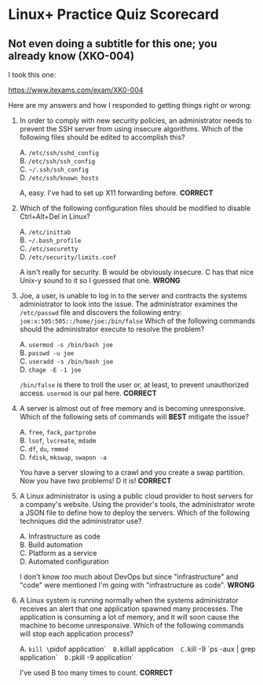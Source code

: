 # Linux+ Practice Quiz Scorecard
## Not even doing a subtitle for this one; you already know (XKO-004)

I took this one:

https://www.itexams.com/exam/XK0-004

Here are my answers and how I responded to getting things right or wrong:

1. In order to comply with new security policies, an administrator needs to prevent the SSH server from using insecure algorithms.
Which of the following files should be edited to accomplish this?

    A. `/etc/ssh/sshd_config`  
    B. `/etc/ssh/ssh_config`  
    C. `~/.ssh/ssh_config`  
    D. `/etc/ssh/known_hosts`  
    
    A, easy. I've had to set up X11 forwarding before. **CORRECT**

2. Which of the following configuration files should be modified to disable Ctrl+Alt+Del in Linux?

    A. `/etc/inittab`  
    B. `~/.bash_profile`  
    C. `/etc/securetty`  
    D. `/etc/security/limits.conf`  

    A isn't really for security. B would be obviously insecure. C has that
    nice Unix-y sound to it so I guessed that one. **WRONG**

3. Joe, a user, is unable to log in to the server and contracts the systems
administrator to look into the issue. The administrator examines the
`/etc/passwd` file and discovers the following entry:
`joe:x:505:505::/home/joe:/bin/false` Which of the following commands should
the administrator execute to resolve the problem?

    A. `usermod -s /bin/bash joe`  
    B. `passwd -u joe`  
    C. `useradd -s /bin/bash joe`  
    D. `chage -E -1 joe`  

    `/bin/false` is there to troll the user or, at least, to prevent
    unauthorized access. `usermod` is our pal here. **CORRECT**

4. A server is almost out of free memory and is becoming unresponsive. Which
of the following sets of commands will **BEST** mitigate the issue?

    A. `free`, `fack`, `partprobe`  
    B. `lsof`, `lvcreate`, `mdadm`  
    C. `df`, `du`, `rmmod`  
    D. `fdisk`, `mkswap`, `swapon -a`  

    You have a server slowing to a crawl and you create a swap partition. Now
    you have two problems! D it is! **CORRECT**

5. A Linux administrator is using a public cloud provider to host servers for
a company's website. Using the provider's tools, the administrator wrote a
JSON file to define how to deploy the servers. Which of the following
techniques did the administrator use?

    A. Infrastructure as code  
    B. Build automation  
    C. Platform as a service  
    D. Automated configuration  

    I don't know *too* much about DevOps but since "infrastructure" and "code"
    were mentioned I'm going with "infrastructure as code". **WRONG**

6. A Linux system is running normally when the systems administrator receives
an alert that one application spawned many processes. The application is
consuming a lot of memory, and it will soon cause the machine to become
unresponsive. Which of the following commands will stop each application
process?

    A. `kill \`pidof application\``  
    B. `killall application`  
    C. `kill -9 \`ps -aux | grep application\``  
    D. `pkill -9 application`  

    I've used B too many times to count. **CORRECT**
